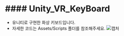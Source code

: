#     #### Unity_VR_KeyBoard
+ 유니티로 구현한 화상 키보드입니다.
+ 자세한 코드는 Assets/Scripts 폴더를 참조해주세요.
![캡처](https://user-images.githubusercontent.com/58795584/100881926-e2193e80-34f1-11eb-9c05-cb4bdcc44b6b.PNG)
